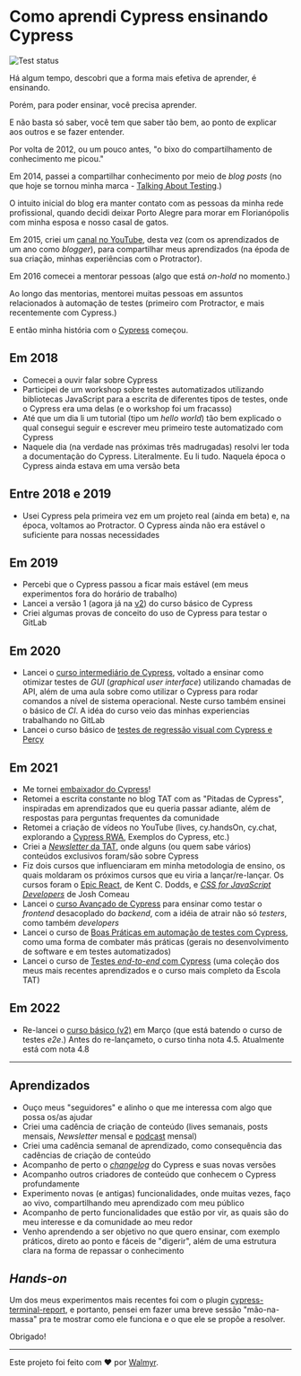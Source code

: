 # Como aprendi Cypress ensinando Cypress

![Test status](https://github.com/wlsf82/como-aprendi-cypress-ensinando-cypress/actions/workflows/ci.yml/badge.svg)

Há algum tempo, descobri que a forma mais efetiva de aprender, é ensinando.

Porém, para poder ensinar, você precisa aprender.

E não basta só saber, você tem que saber tão bem, ao ponto de explicar aos outros e se fazer entender.

Por volta de 2012, ou um pouco antes, "o bixo do compartilhamento de conhecimento me picou."

Em 2014, passei a compartilhar conhecimento por meio de _blog posts_ (no que hoje se tornou minha marca - [Talking About Testing](https://talkingabouttesting.com/).)

O intuito inicial do blog era manter contato com as pessoas da minha rede profissional, quando decidi deixar Porto Alegre para morar em Florianópolis com minha esposa e nosso casal de gatos.

Em 2015, criei um [canal no YouTube](https://www.youtube.com/c/talkingabouttesting), desta vez (com os aprendizados de um ano como _blogger_), para compartilhar meus aprendizados (na époda de sua criação, minhas experiências com o Protractor).

Em 2016 comecei a mentorar pessoas (algo que está _on-hold_ no momento.)

Ao longo das mentorias, mentorei muitas pessoas em assuntos relacionados à automação de testes (primeiro com Protractor, e mais recentemente com Cypress.)

E então minha história com o [Cypress](https://www.cypress.io/) começou.

## Em 2018

- Comecei a ouvir falar sobre Cypress
- Participei de um workshop sobre testes automatizados utilizando bibliotecas JavaScript para a escrita de diferentes tipos de testes, onde o Cypress era uma delas (e o workshop foi um fracasso)
- Até que um dia li um tutorial (tipo um _hello world_) tão bem explicado o qual consegui seguir e escrever meu primeiro teste automatizado com Cypress
- Naquele dia (na verdade nas próximas três madrugadas) resolvi ler toda a documentação do Cypress. Literalmente. Eu li tudo. Naquela época o Cypress ainda estava em uma versão beta

## Entre 2018 e 2019

- Usei Cypress pela primeira vez em um projeto real (ainda em beta) e, na época, voltamos ao Protractor. O Cypress ainda não era estável o suficiente para nossas necessidades

## Em 2019

- Percebi que o Cypress passou a ficar mais estável (em meus experimentos fora do horário de trabalho)
- Lancei a versão 1 (agora já na [v2](https://www.udemy.com/course/testes-automatizados-com-cypress-basico/?referralCode=5E367E0C332F3B967B6C)) do curso básico de Cypress
- Criei algumas provas de conceito do uso de Cypress para testar o GitLab

## Em 2020

- Lancei o [curso intermediário de Cypress](https://www.udemy.com/course/testes-automatizados-com-cypress-intermediario/?referralCode=F14505FB0076672E51A2), voltado a ensinar como otimizar testes de _GUI_ (_graphical user interface_) utilizando chamadas de API, além de uma aula sobre como utilizar o Cypress para rodar comandos a nível de sistema operacional. Neste curso também ensinei o básico de _CI_. A idéa do curso veio das minhas experiencias trabalhando no GitLab
- Lancei o curso básico de [testes de regressão visual com Cypress e Percy](https://www.udemy.com/course/testes-automatizados-com-cypress-e-percy-basico/?referralCode=BCA9A82D86243C618DA9)

## Em 2021

- Me tornei [embaixador do Cypress](https://www.cypress.io/ambassadors/)!
- Retomei a escrita constante no blog TAT com as "Pitadas de Cypress", inspiradas em aprendizados que eu queria passar adiante, além de respostas para perguntas frequentes da comunidade
- Retomei a criação de vídeos no YouTube (lives, cy.handsOn, cy.chat, explorando a [Cypress RWA](https://github.com/cypress-io/cypress-realworld-app), Exemplos do Cypress, etc.)
- Criei a [_Newsletter_ da TAT](https://mailchi.mp/6b1f35857228/newsletter-talking-about-testing), onde alguns (ou quem sabe vários) conteúdos exclusivos foram/são sobre Cypress
- Fiz dois cursos que influenciaram em minha metodologia de ensino, os quais moldaram os próximos cursos que eu viria a lançar/re-lançar. Os cursos foram o [Epic React](https://epicreact.dev/), de Kent C. Dodds, e [_CSS for JavaScript Developers_](https://css-for-js.dev/) de Josh Comeau
- Lancei o [curso Avançado de Cypress](https://www.udemy.com/course/testes-automatizados-com-cypress-avancado/?referralCode=92639E4BD579A09A972D) para ensinar como testar o _frontend_ desacoplado do _backend_, com a idéia de atrair não só _testers_, como também _developers_
- Lancei o curso de [Boas Práticas em automação de testes com Cypress](https://www.udemy.com/course/boas-praticas-em-automacao-de-testes-com-cypress/?referralCode=53A9772BD676F93DC8A1), como uma forma de combater más práticas (gerais no desenvolvimento de software e em testes automatizados)
- Lancei o curso de [Testes _end-to-end_ com Cypress](https://www.udemy.com/course/testes-end-to-end-com-cypress/?referralCode=BFC58FC7B29F2F37904D) (uma coleção dos meus mais recentes aprendizados e o curso mais completo da Escola TAT)

## Em 2022

- Re-lancei o [curso básico (v2)](https://www.udemy.com/course/testes-automatizados-com-cypress-basico/?referralCode=5E367E0C332F3B967B6C) em Março (que está batendo o curso de testes _e2e_.) Antes do re-lançameto, o curso tinha nota 4.5. Atualmente está com nota 4.8

___

## Aprendizados

- Ouço meus "seguidores" e alinho o que me interessa com algo que possa os/as ajudar
- Criei uma cadência de criação de conteúdo (lives semanais, posts mensais, _Newsletter_ mensal e [podcast](https://anchor.fm/testando-na-gringa) mensal)
- Criei uma cadência semanal de aprendizado, como consequência das cadências de criação de conteúdo
- Acompanho de perto o [_changelog_](https://docs.cypress.io/guides/references/changelog) do Cypress e suas novas versões
- Acompanho outros criadores de conteúdo que conhecem o Cypress profundamente
- Experimento novas (e antigas) funcionalidades, onde muitas vezes, faço ao vivo, compartilhando meu aprendizado com meu público
- Acompanho de perto funcionalidades que estão por vir, as quais são do meu interesse e da comunidade ao meu redor
- Venho aprendendo a ser objetivo no que quero ensinar, com exemplo práticos, direto ao ponto e fáceis de "digerir", além de uma estrutura clara na forma de repassar o conhecimento

## _Hands-on_

Um dos meus experimentos mais recentes foi com o plugin [cypress-terminal-report](https://www.npmjs.com/package/cypress-terminal-report), e portanto, pensei em fazer uma breve sessão "mão-na-massa" pra te mostrar como ele funciona e o que ele se propõe a resolver.

Obrigado!

___

Este projeto foi feito com ❤️ por [Walmyr](https://walmyr.dev).
